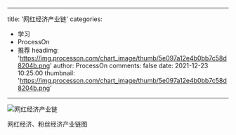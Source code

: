 
---
title: '网红经济产业链'
categories: 
 - 学习
 - ProcessOn
 - 推荐
headimg: 'https://img.processon.com/chart_image/thumb/5e097a12e4b0bb7c58d8204b.png'
author: ProcessOn
comments: false
date: 2021-12-23 10:25:00
thumbnail: 'https://img.processon.com/chart_image/thumb/5e097a12e4b0bb7c58d8204b.png'
---

<div>   
<img class="thumb" alt="网红经济产业链" src="https://img.processon.com/chart_image/thumb/5e097a12e4b0bb7c58d8204b.png" referrerpolicy="no-referrer">
<p>网红经济、粉丝经济产业链图</p>  
</div>
            